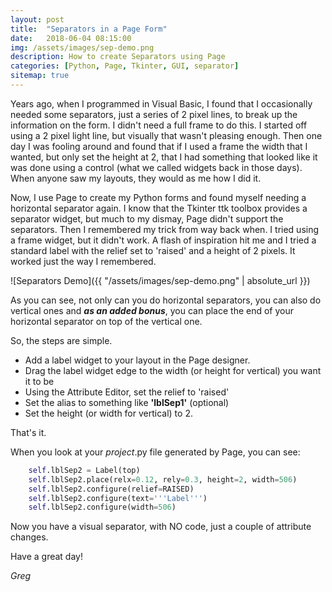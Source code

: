 ```yaml
---
layout: post
title:  "Separators in a Page Form"
date:   2018-06-04 08:15:00
img: /assets/images/sep-demo.png
description: How to create Separators using Page
categories: [Python, Page, Tkinter, GUI, separator]
sitemap: true
---
```

Years ago, when I programmed in Visual Basic, I found that I occasionally needed some separators, just a series of 2 pixel lines, to break up the information on the form.  I didn't need a full frame to do this.  I started off using a 2 pixel light line, but visually that wasn't pleasing enough.  Then one day I was fooling around and found that if I used a frame the width that I wanted, but only set the height at 2, that I had something that looked like it was done using a control (what we called widgets back in those days).  When anyone saw my layouts, they would as me how I did it.

Now, I use Page to create my Python forms and found myself needing a horizontal separator again.  I know that the Tkinter ttk toolbox provides a separator widget, but much to my dismay, Page didn't support the separators. Then I remembered my trick from way back when. I tried using a frame widget, but it didn't work. A flash of inspiration hit me and I tried a standard label with the relief set to 'raised' and a height of 2 pixels. It worked just the way I remembered.

![Separators Demo]({{ "/assets/images/sep-demo.png" | absolute_url }})

As you can see, not only can you do horizontal separators, you can also do vertical ones and _**as an added bonus**_, you can place the end of your horizontal separator on top of the vertical one.

So, the steps are simple.
- Add a label widget to your layout in the Page designer.
- Drag the label widget edge to the width (or height for vertical) you want it to be
- Using the Attribute Editor, set the relief to 'raised'
- Set the alias to something like **'lblSep1'** (optional)
- Set the height (or width for vertical) to 2.

That's it. 

When you look at your _project_.py file generated by Page, you can see:
```python
    self.lblSep2 = Label(top)
    self.lblSep2.place(relx=0.12, rely=0.3, height=2, width=506)
    self.lblSep2.configure(relief=RAISED)
    self.lblSep2.configure(text='''Label''')
    self.lblSep2.configure(width=506)
```

Now you have a visual separator, with NO code, just a couple of attribute changes.

Have a great day!

_Greg_
